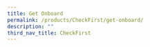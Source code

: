 ```yaml
---
title: Get Onboard
permalink: /products/CheckFirst/get-onboard/
description: ""
third_nav_title: CheckFirst
---
```

